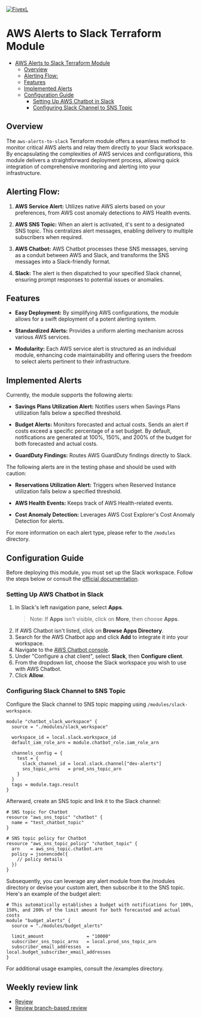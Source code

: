 [![FivexL](https://releases.fivexl.io/fivexlbannergit.jpg)](https://fivexl.io/)

# AWS Alerts to Slack Terraform Module

- [AWS Alerts to Slack Terraform Module](#aws-alerts-to-slack-terraform-module)
  - [Overview](#overview)
  - [Alerting Flow:](#alerting-flow)
  - [Features](#features)
  - [Implemented Alerts](#implemented-alerts)
  - [Configuration Guide](#configuration-guide)
    - [Setting Up AWS Chatbot in Slack](#setting-up-aws-chatbot-in-slack)
    - [Configuring Slack Channel to SNS Topic](#configuring-slack-channel-to-sns-topic)
## Overview

The `aws-alerts-to-slack` Terraform module offers a seamless method to monitor critical AWS alerts and relay them directly to your Slack workspace. By encapsulating the complexities of AWS services and configurations, this module delivers a straightforward deployment process, allowing quick integration of comprehensive monitoring and alerting into your infrastructure.

## Alerting Flow:

1. **AWS Service Alert:** Utilizes native AWS alerts based on your preferences, from AWS cost anomaly detections to AWS Health events.

2. **AWS SNS Topic:** When an alert is activated, it's sent to a designated SNS topic. This centralizes alert messages, enabling delivery to multiple subscribers when required.

3. **AWS Chatbot:** AWS Chatbot processes these SNS messages, serving as a conduit between AWS and Slack, and transforms the SNS messages into a Slack-friendly format.

4. **Slack:** The alert is then dispatched to your specified Slack channel, ensuring prompt responses to potential issues or anomalies.

## Features

- **Easy Deployment:** By simplifying AWS configurations, the module allows for a swift deployment of a potent alerting system.
  
- **Standardized Alerts:** Provides a uniform alerting mechanism across various AWS services.

- **Modularity:** Each AWS service alert is structured as an individual module, enhancing code maintainability and offering users the freedom to select alerts pertinent to their infrastructure.

## Implemented Alerts

Currently, the module supports the following alerts:

- **Savings Plans Utilization Alert:** Notifies users when Savings Plans utilization falls below a specified threshold.
  
- **Budget Alerts:** Monitors forecasted and actual costs. Sends an alert if costs exceed a specific percentage of a set budget. By default, notifications are generated at 100%, 150%, and 200% of the budget for both forecasted and actual costs.

- **GuardDuty Findings:** Routes AWS GuardDuty findings directly to Slack.

The following alerts are in the testing phase and should be used with caution:

- **Reservations Utilization Alert:** Triggers when Reserved Instance utilization falls below a specified threshold.

- **AWS Health Events:** Keeps track of AWS Health-related events.

- **Cost Anomaly Detection:** Leverages AWS Cost Explorer's Cost Anomaly Detection for alerts.

For more information on each alert type, please refer to the `/modules` directory.


## Configuration Guide

Before deploying this module, you must set up the Slack workspace. Follow the steps below or consult the [official documentation](https://docs.aws.amazon.com/chatbot/latest/adminguide/slack-setup.html#:~:text=To%20configure%20a%20Slack%20client).

### Setting Up AWS Chatbot in Slack

1. In Slack's left navigation pane, select **Apps**.
    > Note: If **Apps** isn't visible, click on **More**, then choose **Apps**.
2. If AWS Chatbot isn't listed, click on **Browse Apps Directory**.
3. Search for the AWS Chatbot app and click **Add** to integrate it into your workspace.
4. Navigate to the [AWS Chatbot console](https://console.aws.amazon.com/chatbot/).
5. Under "Configure a chat client", select **Slack**, then **Configure client**.
6. From the dropdown list, choose the Slack workspace you wish to use with AWS Chatbot.
7. Click **Allow**.

### Configuring Slack Channel to SNS Topic

Configure the Slack channel to SNS topic mapping using `/modules/slack-workspace`.

```hcl
module "chatbot_slack_workspace" {
  source = "./modules/slack_workspace"

  workspace_id = local.slack.workspace_id
  default_iam_role_arn = module.chatbot_role.iam_role_arn

  channels_config = {
    test = {
      slack_channel_id = local.slack.channel["dev-alerts"]
      sns_topic_arns   = prod_sns_topic_arn
    }
  }
  tags = module.tags.result
}
```

Afterward, create an SNS topic and link it to the Slack channel:
    
```hcl
# SNS topic for Chatbot
resource "aws_sns_topic" "chatbot" {
  name = "test_chatbot_topic"
}

# SNS topic policy for Chatbot
resource "aws_sns_topic_policy" "chatbot_topic" {
  arn    = aws_sns_topic.chatbot.arn
  policy = jsonencode({
    // policy details
  })
}
```
Subsequently, you can leverage any alert module from the /modules directory or devise your custom alert, then subscribe it to the SNS topic. Here's an example of the budget alert:

```hcl
# This automatically establishes a budget with notifications for 100%, 150%, and 200% of the limit amount for both forecasted and actual costs
module "budget_alerts" {
  source = "./modules/budget_alerts"

  limit_amount                = "10000"
  subscriber_sns_topic_arns   = local.prod_sns_topic_arn
  subscriber_email_addresses  = local.budget_subscriber_email_addresses
}
```

For additional usage examples, consult the /examples directory.

## Weekly review link
- [Review](https://github.com/fivexl/terraform-aws-slack-alerts/compare/main@%7B7day%7D...main)
- [Review branch-based review](https://github.com/fivexl/terraform-aws-slack-alerts/compare/review...main)
